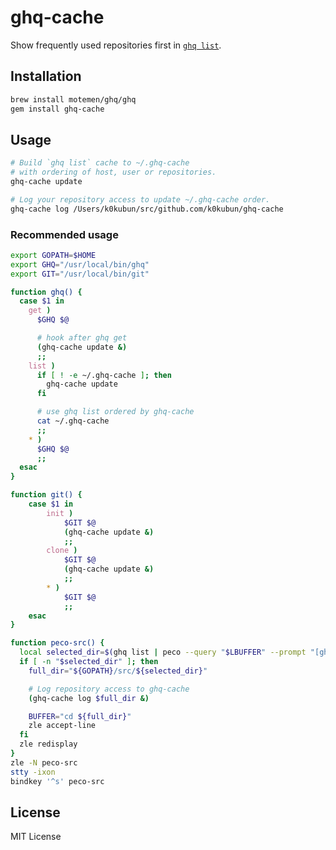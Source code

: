 # ghq-cache

Show frequently used repositories first in [`ghq list`](https://github.com/motemen/ghq).

## Installation

```bash
brew install motemen/ghq/ghq
gem install ghq-cache
```

## Usage

```bash
# Build `ghq list` cache to ~/.ghq-cache
# with ordering of host, user or repositories.
ghq-cache update

# Log your repository access to update ~/.ghq-cache order.
ghq-cache log /Users/k0kubun/src/github.com/k0kubun/ghq-cache
```

### Recommended usage

```bash
export GOPATH=$HOME
export GHQ="/usr/local/bin/ghq"
export GIT="/usr/local/bin/git"

function ghq() {
  case $1 in
    get )
      $GHQ $@

      # hook after ghq get
      (ghq-cache update &)
      ;;
    list )
      if [ ! -e ~/.ghq-cache ]; then
        ghq-cache update
      fi

      # use ghq list ordered by ghq-cache
      cat ~/.ghq-cache
      ;;
    * )
      $GHQ $@
      ;;
  esac
}

function git() {
	case $1 in
		init )
			$GIT $@
			(ghq-cache update &)
			;;
		clone )
			$GIT $@
			(ghq-cache update &)
			;;
		* )
			$GIT $@
			;;
	esac
}

function peco-src() {
  local selected_dir=$(ghq list | peco --query "$LBUFFER" --prompt "[ghq list]")
  if [ -n "$selected_dir" ]; then
    full_dir="${GOPATH}/src/${selected_dir}"

    # Log repository access to ghq-cache
    (ghq-cache log $full_dir &)

    BUFFER="cd ${full_dir}"
    zle accept-line
  fi
  zle redisplay
}
zle -N peco-src
stty -ixon
bindkey '^s' peco-src
```

## License

MIT License
